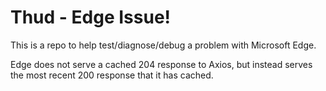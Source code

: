 # Thud - Edge Issue!

This is a repo to help test/diagnose/debug a problem with Microsoft Edge.

Edge does not serve a cached 204 response to Axios, but instead serves the most recent 200 response that it has cached.

